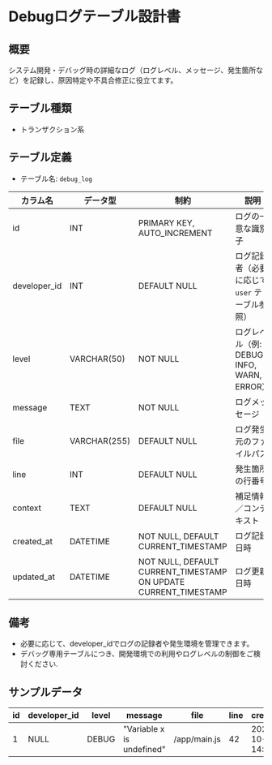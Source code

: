 # Debugログテーブル設計書

## 概要
システム開発・デバッグ時の詳細なログ（ログレベル、メッセージ、発生箇所など）を記録し、原因特定や不具合修正に役立てます。

## テーブル種類
- トランザクション系

## テーブル定義
- テーブル名: `debug_log`

| カラム名      | データ型      | 制約                                     | 説明                                           |
|---------------|---------------|------------------------------------------|------------------------------------------------|
| id            | INT           | PRIMARY KEY, AUTO_INCREMENT              | ログの一意な識別子                             |
| developer_id  | INT           | DEFAULT NULL                             | ログ記録者（必要に応じて `user` テーブル参照）    |
| level         | VARCHAR(50)   | NOT NULL                                 | ログレベル（例: DEBUG, INFO, WARN, ERROR）      |
| message       | TEXT          | NOT NULL                                 | ログメッセージ                                 |
| file          | VARCHAR(255)  | DEFAULT NULL                             | ログ発生元のファイルパス                        |
| line          | INT           | DEFAULT NULL                             | 発生箇所の行番号                               |
| context       | TEXT          | DEFAULT NULL                             | 補足情報／コンテキスト                         |
| created_at    | DATETIME      | NOT NULL, DEFAULT CURRENT_TIMESTAMP      | ログ記録日時                                   |
| updated_at    | DATETIME      | NOT NULL, DEFAULT CURRENT_TIMESTAMP ON UPDATE CURRENT_TIMESTAMP | ログ更新日時           |

## 備考
- 必要に応じて、developer_idでログの記録者や発生環境を管理できます。
- デバッグ専用テーブルにつき、開発環境での利用やログレベルの制御をご検討ください.

## サンプルデータ
| id | developer_id | level  | message                   | file                  | line | created_at           | updated_at           |
|----|--------------|--------|---------------------------|-----------------------|------|----------------------|----------------------|
| 1  | NULL         | DEBUG  | "Variable x is undefined" | /app/main.js          | 42   | 2023-10-01 14:00:00  | 2023-10-01 14:00:00  |
